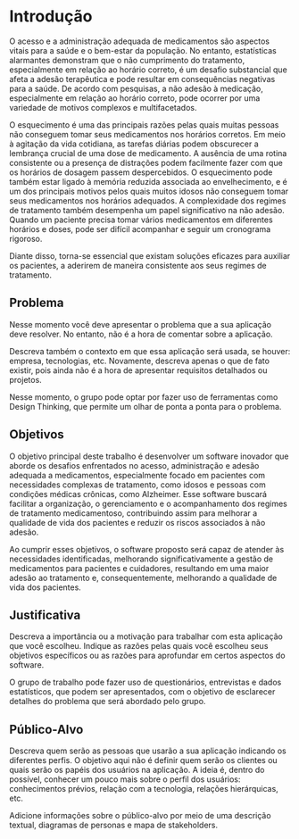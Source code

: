 # Introdução

O acesso e a administração adequada de medicamentos são aspectos vitais para a saúde e o bem-estar da população. No entanto, estatísticas alarmantes demonstram que o não cumprimento do tratamento, especialmente em relação ao horário correto, é um desafio substancial que afeta a adesão terapêutica e pode resultar em consequências negativas para a saúde. De acordo com pesquisas, a não adesão à medicação, especialmente em relação ao horário correto, pode ocorrer por uma variedade de motivos complexos e multifacetados.  

O esquecimento é uma das principais razões pelas quais muitas pessoas não conseguem tomar seus medicamentos nos horários corretos. Em meio à agitação da vida cotidiana, as tarefas diárias podem obscurecer a lembrança crucial de uma dose de medicamento. A ausência de uma rotina consistente ou a presença de distrações podem facilmente fazer com que os horários de dosagem passem despercebidos. O esquecimento pode também estar ligado à memória reduzida associada ao envelhecimento, e é  um dos principais motivos pelos quais muitos idosos não conseguem tomar seus medicamentos nos horários adequados. A complexidade dos regimes de tratamento também desempenha um papel significativo na não adesão. Quando um paciente precisa tomar vários medicamentos em diferentes horários e doses, pode ser difícil acompanhar e seguir um cronograma rigoroso. 

Diante disso, torna-se essencial que existam soluções eficazes para auxiliar os pacientes, a aderirem de maneira consistente aos seus regimes de tratamento. 

## Problema
Nesse momento você deve apresentar o problema que a sua aplicação deve  resolver. No entanto, não é a hora de comentar sobre a aplicação.

Descreva também o contexto em que essa aplicação será usada, se  houver: empresa, tecnologias, etc. Novamente, descreva apenas o que de  fato existir, pois ainda não é a hora de apresentar requisitos  detalhados ou projetos.

Nesse momento, o grupo pode optar por fazer uso  de ferramentas como Design Thinking, que permite um olhar de ponta a ponta para o problema.


## Objetivos

O objetivo principal deste trabalho é desenvolver um software inovador que aborde os desafios enfrentados no acesso, administração e adesão adequada a medicamentos, especialmente focado em pacientes com necessidades complexas de tratamento, como idosos e pessoas com condições médicas crônicas, como Alzheimer. Esse software buscará facilitar a organização, o gerenciamento e o acompanhamento dos regimes de tratamento medicamentoso, contribuindo assim para melhorar a qualidade de vida dos pacientes e reduzir os riscos associados à não adesão. 
 

Ao cumprir esses objetivos, o software proposto será capaz de atender às necessidades identificadas, melhorando significativamente a gestão de medicamentos para pacientes e cuidadores, resultando em uma maior adesão ao tratamento e, consequentemente, melhorando a qualidade de vida dos pacientes. 
## Justificativa

Descreva a importância ou a motivação para trabalhar com esta aplicação que você escolheu. Indique as razões pelas quais você escolheu seus objetivos específicos ou as razões para aprofundar em certos aspectos do software.

O grupo de trabalho pode fazer uso de questionários, entrevistas e dados estatísticos, que podem ser apresentados, com o objetivo de esclarecer detalhes do problema que será abordado pelo grupo.


## Público-Alvo

Descreva quem serão as pessoas que usarão a sua aplicação indicando os diferentes perfis. O objetivo aqui não é definir quem serão os clientes ou quais serão os papéis dos usuários na aplicação. A ideia é, dentro do possível, conhecer um pouco mais sobre o perfil dos usuários: conhecimentos prévios, relação com a tecnologia, relações
hierárquicas, etc.

Adicione informações sobre o público-alvo por meio de uma descrição textual, diagramas de personas e mapa de stakeholders.

